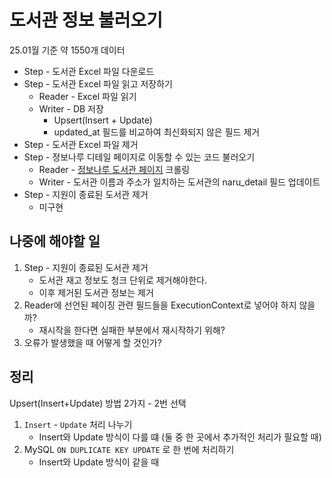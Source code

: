 # 도서관 정보 불러오기
25.01월 기준 약 1550개 데이터

- Step - 도서관 Excel 파일 다운로드
- Step - 도서관 Excel 파일 읽고 저장하기
  - Reader - Excel 파일 읽기
  - Writer - DB 저장
    - Upsert(Insert + Update)
    - updated_at 필드를 비교하여 최신화되지 않은 필드 제거
- Step - 도서관 Excel 파일 제거
- Step - 정보나루 디테일 페이지로 이동할 수 있는 코드 불러오기
  - Reader - [정보나루 도서관 페이지](https://www.data4library.kr/libDataL) 크롤링
  - Writer - 도서관 이름과 주소가 일치하는 도서관의 naru_detail 필드 업데이트
- Step - 지원이 종료된 도서관 제거
  - 미구현

## 나중에 해야할 일
1. Step - 지원이 종료된 도서관 제거
   - 도서관 재고 정보도 청크 단위로 제거해야한다.
   - 이후 제거된 도서관 정보는 제거
2. Reader에 선언된 페이징 관련 필드들을 ExecutionContext로 넣어야 하지 않을까? 
   - 재시작을 한다면 실패한 부분에서 재시작하기 위해?
3. 오류가 발생했을 때 어떻게 할 것인가?

## 정리
Upsert(Insert+Update) 방법 2가지 - 2번 선택
1. `Insert` - `Update` 처리 나누기
   - Insert와 Update 방식이 다를 떄 (둘 중 한 곳에서 추가적인 처리가 필요할 때)
2. MySQL `ON DUPLICATE KEY UPDATE` 로 한 번에 처리하기
   - Insert와 Update 방식이 같을 때

